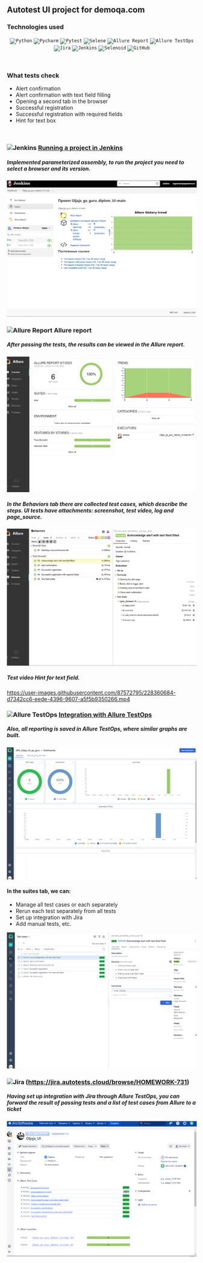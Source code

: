 ## Autotest UI project for demoqa.com
### Technologies used
<p  align="center">
<code><img width="5%" title="Python" src="https://upload.wikimedia.org/wikipedia/commons/thumb/0/0a/Python.svg/1024px-Python.svg.png"></code>
<code><img width="5%" title="Pycharm" src="https://upload.wikimedia.org/wikipedia/commons/thumb/1/1d/PyCharm_Icon.svg/1200px-PyCharm_Icon.svg.png"></code>
<code><img width="5%" title="Pytest" src="https://upload.wikimedia.org/wikipedia/commons/b/ba/Pytest_logo.svg"></code>
<code><img width="5%" title="Selene" src="https://fs.getcourse.ru/fileservice/file/download/a/159627/sc/264/h/e0cabcb69a2df1e6b1086292c020a4a7.png"></code>
<code><img width="5%" title="Allure Report" src="https://avatars.githubusercontent.com/u/5879127?s=200&v=4"></code>
<code><img width="5%" title="Allure TestOps" src="https://marketplace-cdn.atlassian.com/files/92e2d8c3-2a30-46c0-bf21-2453a4a270d3?fileType=image&mode=full-fit"></code>
<code><img width="5%" title="Jira" src="https://logojinni.com/image/logos/jira-3.svg"></code>
<code><img width="5%" title="Jenkins" src="https://avatars.githubusercontent.com/u/2520748?v=4"></code>
<code><img width="5%" title="Selenoid" src="https://diginomica.com/sites/default/files/images/2017-09/docker-container.jpg"></code>
<code><img width="5%" title="GitHub" src="https://cdn-icons-png.flaticon.com/512/25/25231.png"></code>
</p>
<br> 

### What tests check
* Alert confirmation
* Alert confirmation with text field filling
* Opening a second tab in the browser
* Successful registration
* Successful registration with required fields
* Hint for text box
<br>


### <img width="3%" title="Jenkins" src="https://avatars.githubusercontent.com/u/2520748?v=4"> [Running a project in Jenkins](https://jenkins.autotests.cloud/job/Students/job/Oljaja_ga_guru_diplom_UI-main/)
##### Implemented parameterized assembly, to run the project you need to select a browser and its version.

![Jenkins_run](images/jenkinss.png)





### <img width="3%" title="Allure Report" src="https://avatars.githubusercontent.com/u/5879127?s=200&v=4"> Allure report
##### After passing the tests, the results can be viewed in the Allure report.
![Overview](images/alluree.png)  


##### In the Behaviors tab there are collected test cases, which describe the steps. UI tests have attachments: screenshot, test video, log and page_source.

![Behaviors](images/alluree1.png)



##### Test video Hint for text field.


https://user-images.githubusercontent.com/87572795/228360684-d7342cc6-eede-4396-9607-a5f5b9350266.mp4



### <img width="3%" title="Allure TestOps" src="https://marketplace-cdn.atlassian.com/files/92e2d8c3-2a30-46c0-bf21-2453a4a270d3?fileType=image&mode=full- fit"> [Integration with Allure TestOps](https://allure.autotests.cloud/project/2820/jobs)

##### Also, all reporting is saved in Allure TestOps, where similar graphs are built.

![Graf](images/alluree.Testo.png)



#### In the suites tab, we can:
- Manage all test cases or each separately
- Rerun each test separately from all tests
- Set up integration with Jira
- Add manual tests, etc.


![tests](images/alluree.test%20cases.png)   


### <img width="3%" title="Jira" src="https://logojinni.com/image/logos/jira-3.svg"> (https://jira.autotests.cloud/browse/HOMEWORK-731)
##### Having set up integration with Jira through Allure TestOps, you can forward the result of passing tests and a list of test cases from Allure to a ticket

![Jira](images/jiraa.png)

